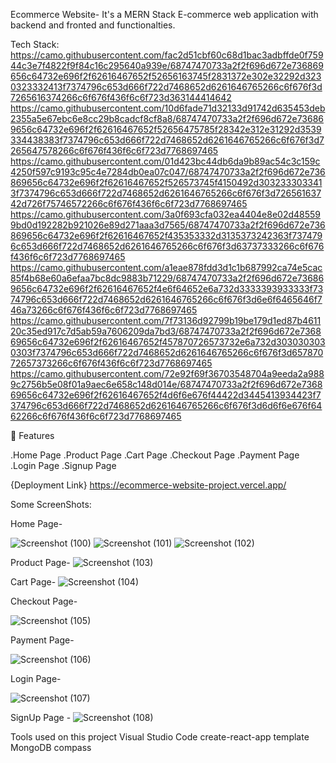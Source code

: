 

Ecommerce Website-
It's a MERN Stack E-commerce web application with backend and fronted and functionalties.


Tech Stack:
https://camo.githubusercontent.com/fac2d51cbf60c68d1bac3adbffde0f75944c3e7f4822f9f84c16c295640a939e/68747470733a2f2f696d672e736869656c64732e696f2f62616467652f52656163745f2831372e302e32292d3230323332413f7374796c653d666f722d7468652d6261646765266c6f676f3d7265616374266c6f676f436f6c6f723d363144414642
https://camo.githubusercontent.com/10d6fade71d32133d91742d635453deb2355a5e67ebc6e8cc29b8cadcf8cf8a8/68747470733a2f2f696d672e736869656c64732e696f2f62616467652f52656475785f28342e312e31292d3539334438383f7374796c653d666f722d7468652d6261646765266c6f676f3d7265647578266c6f676f436f6c6f723d7768697465
https://camo.githubusercontent.com/01d423bc44db6da9b89ac54c3c159c4250f597c9193c95c4e7284db0ea07c047/68747470733a2f2f696d672e736869656c64732e696f2f62616467652f526573745f4150492d3032333033413f7374796c653d666f722d7468652d6261646765266c6f676f3d72656163742d726f75746572266c6f676f436f6c6f723d7768697465
https://camo.githubusercontent.com/3a0f693cfa032ea4404e8e02d485599bd0d192282b921026e89d271aaa3d7565/68747470733a2f2f696d672e736869656c64732e696f2f62616467652f435353332d3135373242363f7374796c653d666f722d7468652d6261646765266c6f676f3d63737333266c6f676f436f6c6f723d7768697465
https://camo.githubusercontent.com/a1eae878fdd3d1c1b687992ca74e5cac85f4b68e60a6efaa7bc8dc9883b71229/68747470733a2f2f696d672e736869656c64732e696f2f62616467652f4e6f64652e6a732d3333393933333f7374796c653d666f722d7468652d6261646765266c6f676f3d6e6f6465646f746a73266c6f676f436f6c6f723d7768697465
https://camo.githubusercontent.com/7f73136d92799b19be179d1ed87b461120c35ed917c7d5ab59a7606209da7bd3/68747470733a2f2f696d672e736869656c64732e696f2f62616467652f457870726573732e6a732d3030303030303f7374796c653d666f722d7468652d6261646765266c6f676f3d65787072657373266c6f676f436f6c6f723d7768697465
https://camo.githubusercontent.com/72e92f69f36703548704a9eeda2a9889c2756b5e08f01a9aec6e658c148d014e/68747470733a2f2f696d672e736869656c64732e696f2f62616467652f4d6f6e676f44422d3445413934423f7374796c653d666f722d7468652d6261646765266c6f676f3d6d6f6e676f6462266c6f676f436f6c6f723d7768697465

🚀 Features

.Home Page
.Product Page
.Cart Page
.Checkout Page
.Payment Page
.Login Page
.Signup Page

{Deployment Link} https://ecommerce-website-project.vercel.app/


Some ScreenShots:


Home Page-

![Screenshot (100)](https://user-images.githubusercontent.com/96140349/169487351-b8f29982-1e17-49be-a7f4-421005f26550.png)
![Screenshot (101)](https://user-images.githubusercontent.com/96140349/169487517-cf80bbf8-43da-49d7-b841-2381ca0f908c.png)
![Screenshot (102)](https://user-images.githubusercontent.com/96140349/169487575-dc9e533a-b7a6-4877-ac4b-2527574fb543.png)





Product Page-
![Screenshot (103)](https://user-images.githubusercontent.com/96140349/169487646-0517277f-cd23-4ba7-96aa-d4130ee33653.png)



Cart Page-
![Screenshot (104)](https://user-images.githubusercontent.com/96140349/169487719-0afe10bc-13ec-4020-a33f-48eb0dd0c685.png)


Checkout Page-

![Screenshot (105)](https://user-images.githubusercontent.com/96140349/169487784-5fe4a150-15f1-49cc-bce1-38f081610229.png)


Payment Page-

![Screenshot (106)](https://user-images.githubusercontent.com/96140349/169487990-2b18eb40-0a6d-4412-bb28-3110963e6167.png)

Login Page-


![Screenshot (107)](https://user-images.githubusercontent.com/96140349/169488107-666fddd2-f685-4080-a05d-0c1c7c63b82d.png)


SignUp Page -
![Screenshot (108)](https://user-images.githubusercontent.com/96140349/169488199-e0124eb0-8c3a-4ff4-bf0b-97499a98d4bf.png)

Tools used on this project
Visual Studio Code
create-react-app template
MongoDB compass














